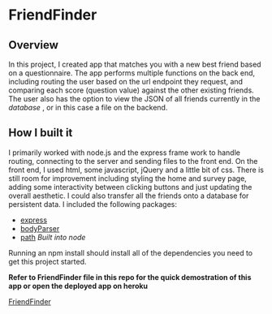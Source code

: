 # FriendFinder

## Overview

In this project, I created app that matches you with a new best friend based on a questionnaire. The app performs multiple functions on the back end, including routing the user based on the url endpoint they request, and comparing each score (question value) against the other existing friends. The user also has the option to view the JSON of all friends currently in the *database* , or in this case a file on the backend.

## How I built it

I primarily worked with node.js and the express frame work to handle routing, connecting to the server and sending files to the front end. On the front end, I used html, some javascript, jQuery and a little bit of css. There is still room for improvement including styling the home and survey page, adding some interactivity between clicking buttons and just updating the overall aesthetic. I could also transfer all the friends onto a database for persistent data. I included the following packages:
* [express](https://www.npmjs.com/package/inquirer)
* [bodyParser](https://www.npmjs.com/package/cli-table)
* [path](https://www.npmjs.com/package/path) *Built into node*

Running an npm install should install all of the dependencies you need to get this project started.

**Refer to FriendFinder file in this repo for the quick demostration of this app or open the deployed app on heroku**

[FriendFinder](https://friend-finder-080817.herokuapp.com)